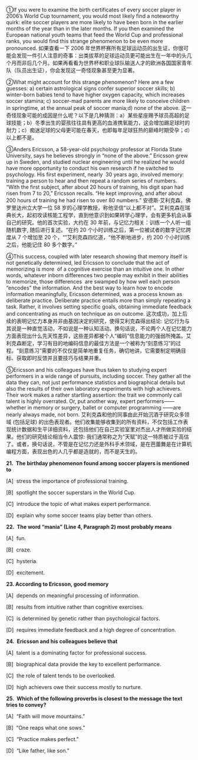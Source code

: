 ①If you were to examine the birth certificates of every soccer player in 2006’s World Cup tournament, you would most likely find a noteworthy quirk: elite soccer players are more likely to have been born in the earlier months of the year than in the later months. If you then examined the European national youth teams that feed the World Cup and professional ranks, you would find this strange phenomenon to be even more pronounced.
如果查看一下 2006 年世界杯赛所有足球运动员的出生证，你很可能会发现一件引人注意的奇事：出类拔萃的足球运动员更可能出生在一年中的头几个月而非后几个月。如果再看看为世界杯和职业球队输送人才的欧洲各国国家青年队（队员出生证），你会发现这一奇怪现象甚至更为显著。

②What might account for this strange phenomenon? Here are a few guesses: a) certain astrological signs confer superior soccer skills; b) winter-born babies tend to have higher oxygen capacity, which increases soccer stamina; c) soccer-mad parents are more likely to conceive children in springtime, at the annual peak of soccer mania;d) none of the above.
这一奇怪现象可能的成因是什么呢？以下是几种猜测：a）某些星座赐予球员高超的足球技能；b）冬季出生的婴孩往往具有更高的血液携氧能力，这会增加踢足球时的耐力；c）痴迷足球的父母更可能在春天，也即每年足球狂热的巅峰时期受孕；d）以上都不是。

③Anders Ericsson, a 58-year-old psychology professor at Florida State University, says he believes strongly in “none of the above.” Ericsson grew up in Sweden, and studied nuclear engineering until he realized he would have more opportunity to conduct his own research if he switched to psychology. His first experiment, nearly  30 years ago, involved memory: training a person to hear and then repeat a random series of numbers. “With the first subject, after about 20 hours of training, his digit span had risen from 7 to 20,” Ericsson recalls. “He kept improving, and after about 200 hours of training he had risen to over 80 numbers.”
安德斯·艾利克森，佛罗里达州立大学一位 58 岁的心理学教授，称他坚信“以上都不对”。艾利克森在瑞典长大，起初攻读核能工程学，直到他意识到如果转学心理学，会有更多机会从事自己的研究。他的首次实验，大约在 30 年前，与记忆力相关：训练一个人听一组随机数字, 随后进行复述。“在约 20 个小时训练之后，第一位被试者的数字记忆跨度从 7 个增加至 20 个，“”艾利克森四忆道，“他不断地进步，约 200 个小时训练之后，他能记住 80 多个数字。”

④This success, coupled with later research showing that memory itself is not genetically determined, led Ericsson to conclude that the act of memorizing is more  of a cognitive exercise than an intuitive one. In other words, whatever inborn differences two people may exhibit in their abilities to memorize, those differences  are swamped by how well each person “encodes” the information. And the best way to learn how to encode information meaningfully, Ericsson determined, was a process known as deliberate practice. Deliberate practice entails more than simply repeating a task. Rather, it involves setting specific goals, obtaining immediate feedback and concentrating as much on technique as on outcome.
这次成功，加上后续的表明记忆力本身并非由基因决定的研究，使得艾利克森得出结论: 记忆行为与其说是一种直觉活动，不如说是一种认知活动。换句话说，不论两个人在记忆能力方面表现出什么先天性差异，这些差异都被个人“编码”信息能力的强弱所掩盖。艾利克森断定，学习有目的地编码信息的最佳方法是一个被称为“刻意练习”的过程。“刻意练习”需要的不仅仅是简单地重复任务，确切地讲，它需要制定明确目标、获取即时反馈并且要技巧与结果并重。

⑤Ericsson and his colleagues have thus taken to studying expert performers in a wide range of pursuits, including soccer. They gather all the data they can, not just performance statistics and biographical details but also the results of their own laboratory experiments with high achievers. Their work makes a rather startling assertion: the trait we commonly call talent is highly overrated. Or, put another way, expert performers——whether in memory or surgery, ballet or computer programming ——are nearly always made, not born.
艾利克森和他的同事由此开始沉酒于研究众多领域 (包括足球) 的出色表现者。他们收集能够收集到的所有资料，不仅包括工作表现统计数据和生平详细资料，还包括他们在自己实验室里对杰出人才所做实验的结果。他们的研究结论相当令人震惊: 我们通常称之为“天赋”的这一特质被过于高估了。或者，换句话说，不管是在记忆力还是外科手术领域，是在芭蕾舞是在计算机编程方面，表现出色的人几乎都是造就的，而不是天生的。

**21.  The birthday phenomenon found among soccer players is mentioned to**

[A]  stress the importance of professional training.

[B]  spotlight the soccer superstars in the World Cup.

[C]  introduce the topic of what makes expert performance.

[D]  explain why some soccer teams play better than others.

**22.  The word “mania” (Line 4, Paragraph 2) most probably means**

[A]  fun.

[B]  craze.

[C]  hysteria.

[D]  excitement.

**23. According to Ericsson, good memory**

[A]  depends on meaningful processing of information.

[B]  results from intuitive rather than cognitive exercises.

[C]  is determined by genetic rather than psychological factors.

[D]  requires immediate feedback and a high degree of concentration.

**24.  Ericsson and his colleagues believe that**

[A]  talent is a dominating factor for professional success.

[B]  biographical data provide the key to excellent performance.

[C]  the role of talent tends to be overlooked.

[D]  high achievers owe their success mostly to nurture.

**25.  Which of the following proverbs is closest to the message the text tries to convey?**

[A]  “Faith will move mountains.”

[B]  “One reaps what one sows.”

[C]  “Practice makes perfect.”

[D]  “Like father, like son.”